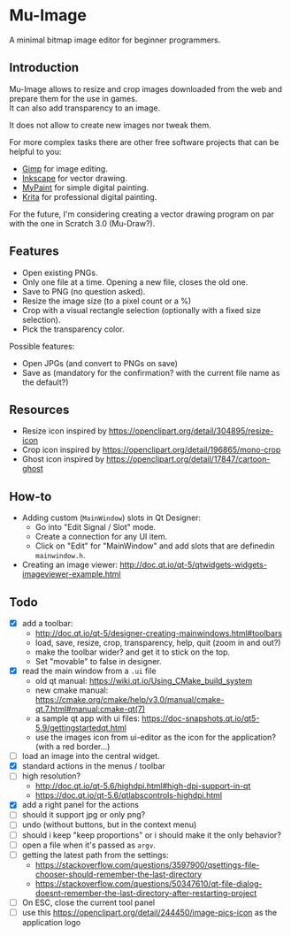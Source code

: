 # Mu-Image

A minimal bitmap image editor for beginner programmers.

## Introduction

Mu-Image allows to resize and crop images downloaded from the web and prepare them for the use in games.  
It can also add transparency to an image.

It does not allow to create new images nor tweak them.

For more complex tasks there are other free software projects that can be helpful to you:

- [Gimp](https:://gimp.org) for image editing.
- [Inkscape](https://inkscape.org) for vector drawing.
- [MyPaint](https://mypaint.org) for simple digital painting.
- [Krita](https://krita.org) for professional digital painting.

For the future, I'm considering creating a vector drawing program on par with the one in Scratch 3.0 (Mu-Draw?).

## Features

- Open existing PNGs.
- Only one file at a time. Opening a new file, closes the old one.
- Save to PNG (no question asked).
- Resize the image size (to a pixel count or a %)
- Crop with a visual rectangle selection (optionally with a fixed size selection).
- Pick the transparency color.

Possible features:

- Open JPGs (and convert to PNGs on save)
- Save as (mandatory for the confirmation? with the current file name as the default?)

## Resources

- Resize icon inspired by <https://openclipart.org/detail/304895/resize-icon>
- Crop icon inspired by <https://openclipart.org/detail/196865/mono-crop>
- Ghost icon inspired by <https://openclipart.org/detail/17847/cartoon-ghost>

## How-to

- Adding custom (`MainWindow`) slots in Qt Designer:
  - Go into "Edit Signal / Slot" mode.
  - Create a connection for any UI item.
  - Click on "Edit" for "MainWindow" and add slots that are definedin `mainwindow.h`.
- Creating an image viewer: http://doc.qt.io/qt-5/qtwidgets-widgets-imageviewer-example.html
## Todo

- [x] add a toolbar:
  - http://doc.qt.io/qt-5/designer-creating-mainwindows.html#toolbars
  - load, save, resize, crop, transparency, help, quit (zoom in and out?)
  - make the toolbar wider? and get it to stick on the top.
  - Set "movable" to false in designer.
- [x] read the main window from a `.ui` file
  - old qt manual: <https://wiki.qt.io/Using_CMake_build_system>
  - new cmake manual: <https://cmake.org/cmake/help/v3.0/manual/cmake-qt.7.html#manual:cmake-qt(7)>
  - a sample qt app with ui files: <https://doc-snapshots.qt.io/qt5-5.9/gettingstartedqt.html>
  - use the images icon from ui-editor as the icon for the application? (with a red border...)
- [ ] load an image into the central widget.
- [x] standard actions in the menus / toolbar
- [ ] high resolution?
  - http://doc.qt.io/qt-5.6/highdpi.html#high-dpi-support-in-qt
  - https://doc.qt.io/qt-5.6/qtlabscontrols-highdpi.html
- [x] add a right panel for the actions
- [ ] should it support jpg or only png?
- [ ] undo (without buttons, but in the context menu)
- [ ] should i keep "keep proportions" or i should make it the only behavior?
- [ ] open a file when it's passed as `argv`.
- [ ] getting the latest path from the settings:
  - https://stackoverflow.com/questions/3597900/qsettings-file-chooser-should-remember-the-last-directory
  - https://stackoverflow.com/questions/50347610/qt-file-dialog-doesnt-remember-the-last-directory-after-restarting-project
- [ ] On ESC, close the current tool panel
- [ ] use this https://openclipart.org/detail/244450/image-pics-icon as the application logo
